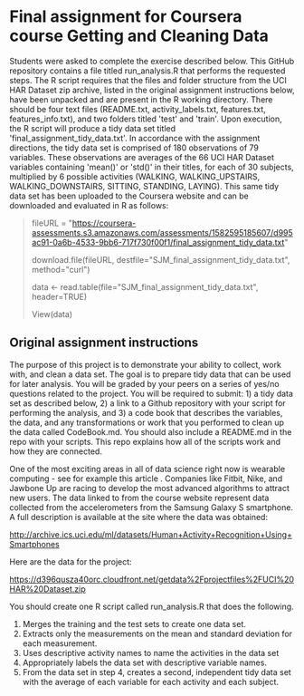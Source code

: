 # Final assignment for Coursera course Getting and Cleaning Data

Students were asked to complete the exercise described below.  This GitHub repository contains a file titled run_analysis.R that performs the requested steps. The R script requires that the files and folder structure from the UCI HAR Dataset zip archive, listed in the original assignment instructions below, have been unpacked and are present in the R working directory. There should be four text files (README.txt, activity_labels.txt, features.txt, features_info.txt), and two folders titled 'test' and 'train'. Upon execution, the R script will produce a tidy data set titled 'final_assignment_tidy_data.txt'. In accordance with the assignment directions, the tidy data set is comprised of 180 observations of 79 variables. These observations are averages of the 66 UCI HAR Dataset variables containing 'mean()' or 'std()' in their titles, for each of 30 subjects, multiplied by 6 possible activities (WALKING, WALKING_UPSTAIRS, WALKING_DOWNSTAIRS, SITTING, STANDING, LAYING). This same tidy data set has been uploaded to the Coursera website and can be downloaded and evaluated in R as follows:

> fileURL = "https://coursera-assessments.s3.amazonaws.com/assessments/1582595185607/d995ac91-0a6b-4533-9bb6-717f730f00f1/final_assignment_tidy_data.txt"
>
> download.file(fileURL, destfile="SJM_final_assignment_tidy_data.txt", method="curl")
>
> data <- read.table(file="SJM_final_assignment_tidy_data.txt", header=TRUE)
>
> View(data)


## Original assignment instructions

The purpose of this project is to demonstrate your ability to collect, work with, and clean a data set. The goal is to prepare tidy data that can be used for later analysis. You will be graded by your peers on a series of yes/no questions related to the project. You will be required to submit: 1) a tidy data set as described below, 2) a link to a Github repository with your script for performing the analysis, and 3) a code book that describes the variables, the data, and any transformations or work that you performed to clean up the data called CodeBook.md. You should also include a README.md in the repo with your scripts. This repo explains how all of the scripts work and how they are connected.

One of the most exciting areas in all of data science right now is wearable computing - see for example this article . Companies like Fitbit, Nike, and Jawbone Up are racing to develop the most advanced algorithms to attract new users. The data linked to from the course website represent data collected from the accelerometers from the Samsung Galaxy S smartphone. A full description is available at the site where the data was obtained:

http://archive.ics.uci.edu/ml/datasets/Human+Activity+Recognition+Using+Smartphones

Here are the data for the project:

https://d396qusza40orc.cloudfront.net/getdata%2Fprojectfiles%2FUCI%20HAR%20Dataset.zip

You should create one R script called run_analysis.R that does the following.

1. Merges the training and the test sets to create one data set.
2. Extracts only the measurements on the mean and standard deviation for each measurement.
3. Uses descriptive activity names to name the activities in the data set
4. Appropriately labels the data set with descriptive variable names.
5. From the data set in step 4, creates a second, independent tidy data set with the average of each variable for each activity and each subject.
